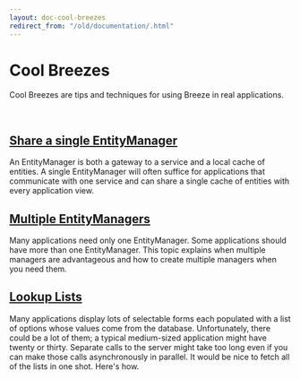 ```yaml
---
layout: doc-cool-breezes
redirect_from: "/old/documentation/.html"
---
```

<h1>
	Cool Breezes</h1>
<p>Cool Breezes are tips and techniques for using Breeze in real applications.</p>
<p>&nbsp;</p>
<h2>
	<a href="/doc-cool-breezes/share-an-entitymanager">Share a single EntityManager</a></h2>
<p>An EntityManager is both a gateway to a service and a local cache of entities. A single EntityManager will often suffice for applications that communicate with one service and can share a single cache of entities with every application view.</p>
<h2>
	<a href="/doc-cool-breezes/multiple-entitymanagers">Multiple EntityManagers</a></h2>
<p>Many applications need only one EntityManager. Some applications should have more than one EntityManager. This topic explains when multiple managers are advantageous and how to create multiple managers when you need them.</p>
<h2>
	<a href="/doc-cool-breezes/lookup-lists">Lookup Lists</a></h2>
<p>Many applications display lots of selectable forms each populated with a list of options whose values come from the database. Unfortunately, there could be a lot of them; a typical medium-sized application might have twenty or thirty. Separate calls to the server might take too long even if you can make those calls asynchronously in parallel. It would be nice to fetch all of the lists in one shot. Here&#39;s how.<br />
	&nbsp;</p>
